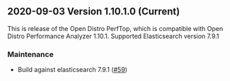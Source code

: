 ## 2020-09-03 Version 1.10.1.0 (Current)

This is release of the Open Distro PerfTop, which is compatible with Open Distro Performance Analyzer 1.10.1.
Supported Elasticsearch version 7.9.1

### Maintenance
* Build against elasticsearch 7.9.1 ([#59](https://github.com/opendistro-for-elasticsearch/perftop/pull/59))